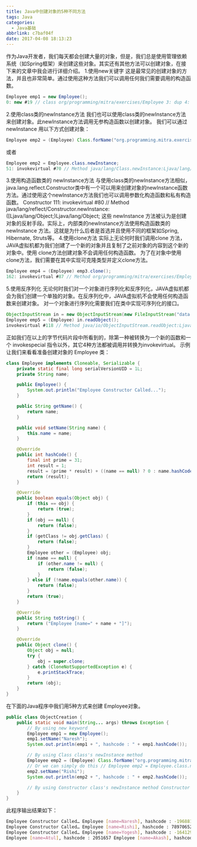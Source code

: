 ```yaml
---
title: Java中创建对象的5种不同方法
tags: Java
categories:
  - Java基础
abbrlink: c7baf04f
date: 2017-04-08 18:13:23
---
```


作为Java开发者，我们每天都会创建大量的对象，但是，我们总是使用管理依赖系统（如Spring框架）来创建这些对象。其实还有其他方法可以创建对象，在接下来的文章中我会进行详细介绍。
1.使用new关键字
这是最常见的创建对象的方法，并且也非常简单。通过使用这种方法我们可以调用任何我们需要调用的构造函数。

```java
Employee emp1 = new Employee();
0: new #19 // class org/programming/mitra/exercises/Employee 3: dup 4: invokespecial #21 // Method org/programming/mitra/exercises/Employee."":V
```

2.使用class类的newInstance方法
我们也可以使用class类的newInstance方法来创建对象。此newInstance方法调用无参构造函数以创建对象。
我们可以通过newInstance 用以下方式创建对象：

```java
Employee emp2 = (Employee) Class.forName("org.programming.mitra.exercises.Employee").newInstance;
```

或者

```java
Employee emp2 = Employee.class.newInstance;
51: invokevirtual #70 // Method java/lang/Class.newInstance:Ljava/lang/Object;
```

3.使用构造函数类的 newInstance方法
与使用class类的newInstance方法相似，java.lang.reflect.Constructor类中有一个可以用来创建对象的newInstance函数方法。通过使用这个newInstance方法我们也可以调用参数化构造函数和私有构造函数。
Constructor
111: invokevirtual #80 // Method java/lang/reflect/Constructor.newInstance:([Ljava/lang/Object;)Ljava/lang/Object;
这些 newInstance 方法被认为是创建对象的反射手段。实际上，内部类的newInstance方法使用构造函数类的 newInstance 方法。这就是为什么后者是首选并且使用不同的框架如Spring, Hibernate, Struts等。
4.使用clone方法
实际上无论何时我们调用clone 方法，JAVA虚拟机都为我们创建了一个新的对象并且复制了之前对象的内容到这个新的对象中。使用 clone方法创建对象不会调用任何构造函数。
为了在对象中使用clone方法，我们需要在其中实现可克隆类型并定义clone方法。

```java
Employee emp4 = (Employee) emp3.clone();
162: invokevirtual #87 // Method org/programming/mitra/exercises/Employee.clone Ljava/lang/Object;
```

5.使用反序列化
无论何时我们对一个对象进行序列化和反序列化，JAVA虚拟机都会为我们创建一个单独的对象。在反序列化中，JAVA虚拟机不会使用任何构造函数来创建对象。
对一个对象进行序列化需要我们在类中实现可序列化的接口。

```java
ObjectInputStream in = new ObjectInputStream(new FileInputStream("data.obj")); 
Employee emp5 = (Employee) in.readObject();
invokevirtual #118 // Method java/io/ObjectInputStream.readObject:Ljava/lang/Object;
```

正如我们在以上的字节代码片段中所看到的，除第一种被转换为一个新的函数和一个 invokespecial 指令以外，其它4种方法都被调用并转换为invokevirtual。
示例
让我们来看看准备创建对象的 Employee 类：

```java
class Employee implements Cloneable, Serializable {
    private static final long serialVersionUID = 1L;
    private String name;

    public Employee() {
        System.out.println("Employee Constructor Called...");
    }

    public String getName() {
        return name;
    }

    public void setName(String name) {
        this.name = name;
    }

    @Override
    public int hashCode() {
        final int prime = 31;
        int result = 1;
        result = (prime * result) + ((name == null) ? 0 : name.hashCode);
        return (result);
    }

    @Override
    public boolean equals(Object obj) {
        if (this == obj) {
            return (true);
        }
        if (obj == null) {
            return (false);
        }
        if (getClass != obj.getClass) {
            return (false);
        }
        Employee other = (Employee) obj;
        if (name == null) {
            if (other.name != null) {
                return (false);
            }
        } else if (!name.equals(other.name)) {
            return (false);
        }
        return (true);
    }

    @Override
    public String toString() {
        return ("Employee [name=" + name + "]");
    }

    @Override
    public Object clone() {
        Object obj = null;
        try {
            obj = super.clone;
        } catch (CloneNotSupportedException e) {
            e.printStackTrace;
        }
        return (obj);
    }
}
```

在下面的Java程序中我们用5种方式来创建 Employee对象。

```java
public class ObjectCreation {
    public static void main(String... args) throws Exception {
        // By using new keyword 
        Employee emp1 = new Employee();
        emp1.setName("Naresh");
        System.out.println(emp1 + ", hashcode : " + emp1.hashCode());

        // By using Class class's newInstance method 
        Employee emp2 = (Employee) Class.forName("org.programming.mitra.exercises.Employee").newInstance();
        // Or we can simply do this // Employee emp2 = Employee.class.newInstance(); 
        emp2.setName("Rishi");
        System.out.println(emp2 + ", hashcode : " + emp2.hashCode());

        // By using Constructor class's newInstance method Constructor
    }
}
```

此程序输出结果如下：

```bash
Employee Constructor Called… Employee [name=Naresh], hashcode : -1968815046
Employee Constructor Called… Employee [name=Rishi], hashcode : 78970652
Employee Constructor Called… Employee [name=Yogesh], hashcode : -1641292792
Employee [name=Atul], hashcode : 2051657 Employee [name=Akash], hashcode : 63313419
```
